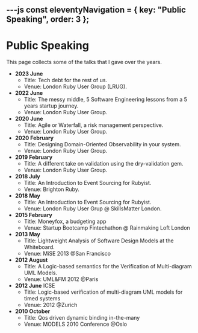 ---js
const eleventyNavigation = {
	key: "Public Speaking",
	order: 3
};
---
# Public Speaking

This page collects some of the talks that I gave over the years.
- **2023 June**
	- Title: Tech debt for the rest of us.
	- Venue: London Ruby User Group (LRUG).
- **2022 June**
	- Title: The messy middle, 5 Software Engineering lessons from a 5 years startup journey.
	- Venue: London Ruby User Group.
- **2020 June**
	- Title: Agile or Waterfall, a risk management perspective.
	- Venue: London Ruby User Group.
- **2020 February**
	- Title: Designing Domain-Oriented Observability in your system.
	- Venue: London Ruby User Group.
- **2019 February**
	- Title: A different take on validation using the dry-validation gem.
	- Venue: London Ruby User Group.
- **2018 July**
	- Title: An Introduction to Event Sourcing for Rubyist.
	- Venue: Brighton Ruby.
- **2018 May**
	- Title: An Introduction to Event Sourcing for Rubyist.
	- Venue: London Ruby User Grup @ SkillsMatter London.
- **2015 February**
	- Title: Moneyfox, a budgeting app
	- Venue: Startup Bootcamp Fintechathon @ Rainmaking Loft London
- **2013 May**
	- Title: Lightweight Analysis of Software Design Models at the Whiteboard.
	- Venue: MiSE 2013 @San Francisco
- **2012 August**
	- Title: A Logic-based semantics for the Verification of Multi-diagram UML Models.
	- Venue: UML&FM 2012 @Paris
- **2012 June** ICSE
	- Title: Logic-based verification of multi-diagram UML models for timed systems
	- Venue: 2012 @Zurich
- **2010 October**
	- Title: Qos driven dynamic binding in-the-many
	- Venue: MODELS 2010 Conference @Oslo

